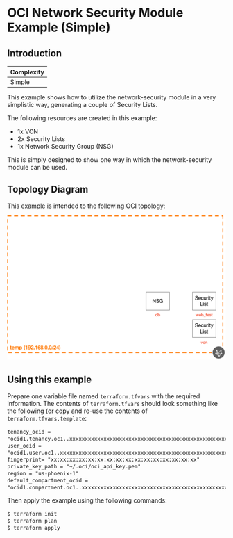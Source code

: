 # OCI Network Security Module Example (Simple)

## Introduction

| Complexity |
|---|
| Simple |

This example shows how to utilize the network-security module in a very simplistic way, generating a couple of Security Lists.

The following resources are created in this example:

* 1x VCN
* 2x Security Lists
* 1x Network Security Group (NSG)

This is simply designed to show one way in which the network-security module can be used.

## Topology Diagram
This example is intended to the following OCI topology:

![Topology diagram](./docs/Example-simple.png)

## Using this example
Prepare one variable file named `terraform.tfvars` with the required information. The contents of `terraform.tfvars` should look something like the following (or copy and re-use the contents of `terraform.tfvars.template`:

```
tenancy_ocid = "ocid1.tenancy.oc1..xxxxxxxxxxxxxxxxxxxxxxxxxxxxxxxxxxxxxxxxxxxxxxxxxxxxxxxxxxxx"
user_ocid = "ocid1.user.oc1..xxxxxxxxxxxxxxxxxxxxxxxxxxxxxxxxxxxxxxxxxxxxxxxxxxxxxxxxxxxx"
fingerprint= "xx:xx:xx:xx:xx:xx:xx:xx:xx:xx:xx:xx:xx:xx:xx:xx"
private_key_path = "~/.oci/oci_api_key.pem"
region = "us-phoenix-1"
default_compartment_ocid = "ocid1.compartment.oc1..xxxxxxxxxxxxxxxxxxxxxxxxxxxxxxxxxxxxxxxxxxxxxxxxxxxxxxxxxxxx"
```

Then apply the example using the following commands:

```
$ terraform init
$ terraform plan
$ terraform apply
```
